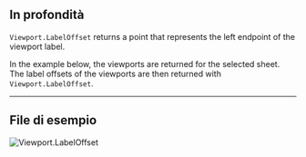 ## In profondità
`Viewport.LabelOffset` returns a point that represents the left endpoint of the viewport label.

In the example below, the viewports are returned for the selected sheet. The label offsets of the viewports are then returned with `Viewport.LabelOffset`.
___
## File di esempio

![Viewport.LabelOffset](./Revit.Elements.Viewport.LabelOffset_img.jpg)
